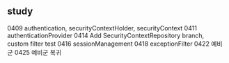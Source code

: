 ## study
0409 authentication, securityContextHolder, securityContext
0411 authenticationProvider
0414 Add SecurityContextRepository branch, custom filter test
0416 sessionManagement
0418 exceptionFilter
0422 예비군
0425 예비군 복귀


